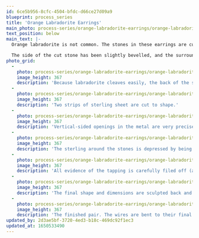 ```yaml
---
id: 6ce5b956-8cfc-4504-bfdc-d66ce27d09a9
blueprint: process_series
title: 'Orange Labradorite Earrings'
main_photo: process-series/orange-labradorite-earrings/orange-labradorite-earrings-main-image.jpg
text_position: below
main_text: |-
  Orange labradorite is not common. The stones in these earrings are cut from material found in Labrador, Canada.

  The side of the cut stone has been slightly bevelled, and the surrounding sterling silver is "upset" or "flowed" into contact with this. The result is mechanically secure (no glue is used).  This method yields a feeling of thickness and substance and clean surrounds to the stone.
photo_grid:
  -
    photo: process-series/orange-labradorite-earrings/orange-labradorite-earrings-1.jpg
    image_height: 367
    description: 'Because labradorite cleaves easily, the back of the stones themselves are glued to a layer of sterling. The raw materials are: the sterling-backed orange labradorites, and a 3mm. thick sheet of sterling silver.'
  -
    photo: process-series/orange-labradorite-earrings/orange-labradorite-earrings-2.jpg
    image_height: 367
    description: 'Two strips of sterling sheet are cut to shape.'
  -
    photo: process-series/orange-labradorite-earrings/orange-labradorite-earrings-3.jpg
    image_height: 367
    description: 'Vertical-sided openings in the metal are very precisely cut to the outline of the stones. After an exact fit is achieved, a sterling "table" is soldered into the back of each opening.'
  -
    photo: process-series/orange-labradorite-earrings/orange-labradorite-earrings-4.jpg
    image_height: 367
    description: 'The sterling around the stones is depressed by being carefully and firmly tapped. This forces the metal to displace sideways. Given precise preparation, the metal moves and contacts the stone along the very top of its bevelled edge.'
  -
    photo: process-series/orange-labradorite-earrings/orange-labradorite-earrings-5.jpg
    image_height: 367
    description: 'All evidence of the tapping is carefully filed off (a good way to protect the stone is to use files with safety edges and to work with one’s fingernail firmly between the stone and the file). Measurements are taken to meet the customer’s wishes.'
  -
    photo: process-series/orange-labradorite-earrings/orange-labradorite-earrings-6.jpg
    image_height: 367
    description: 'The final shape and dimensions are sculpted back and polished while the earrings are straight. A small amount of hammering partly work-hardens the area on each earring that will become the crook-shaped wire.'
  -
    photo: process-series/orange-labradorite-earrings/orange-labradorite-earrings-7.jpg
    image_height: 367
    description: 'The finished pair. The wires are bent to their final crook-shape and polished.'
updated_by: 2d3ae5bf-3720-4ed3-b18c-469dc92f1ec3
updated_at: 1650533490
---
```

